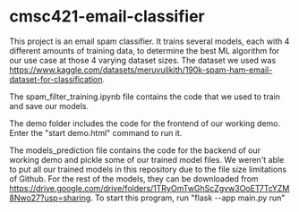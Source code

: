 # cmsc421-email-classifier

This project is an email spam classifier. It trains several models, each with 4 different amounts of training data, to determine the best ML algorithm for our use case at those 4 varying dataset sizes. The dataset we used was https://www.kaggle.com/datasets/meruvulikith/190k-spam-ham-email-dataset-for-classification.

The spam_filter_training.ipynb file contains the code that we used to train and save our models.

The demo folder includes the code for the frontend of our working demo. Enter the "start demo.html" command to run it.

The models_prediction file contains the code for the backend of our working demo and pickle some of our trained model files. We weren't able to put all our trained models in this repository due to the file size limitations of Github. For the rest of the models, they can be downloaded from https://drive.google.com/drive/folders/1TRyOmTwGhScZgvw3OoET7TcYZM8Nwo27?usp=sharing. To start this program, run "flask --app main.py run"

